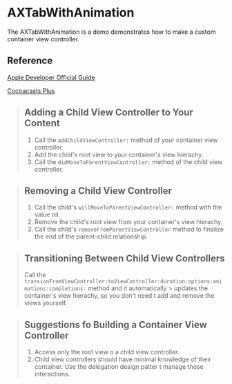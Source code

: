 # AXTabWithAnimation

The AXTabWithAnimation is a demo demonstrates how to make a custom container view controller.

## Reference
[Apple Developer Official Guide](https://developer.apple.com/library/content/featuredarticles/ViewControllerPGforiPhoneOS/ImplementingaContainerViewController.html)

[Cocoacasts Plus](https://cocoacasts.com/managing-view-controllers-with-container-view-controllers)

> ## Adding a Child View Controller to Your Content
> 1. Call the `addChildViewController:` method of your container view controller.
> 2. Add the child's root view to your container's view hierachy.
> 3. Call the `didMoveToParentViewController:` method of the child view controller.

> ## Removing a Child View Controller
> 1. Call the child's `willMoveToParentViewController:` method with the value nil.
> 2. Remove the child's root view from your container's view hierachy.
> 3. Call the child's `removeFromParentViewController` method to finalize the end of the parent-child relationship.

> ## Transitioning Between Child View Controllers
> Call the `transionFromViewController:toViewController:duration:options:animations:completions:` method and it automatically > updates the container's view hierachy, so you don't need t add and remove the views yourself.

> ## Suggestions fo Building a Container View Controller
> 1. Access only the root view o a child view controller.
> 2. Child view controllers should have minimal knowledge of their container. Use the delegation design patter t manage those interactions.

